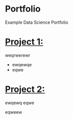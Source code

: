 # Portfolio
Example Data Science Portfolio

# [Project 1: ](https://www.example.com)



weqrwerewr
* ewqewqe
* eqwe

# [Project 2: ](https://www.example.com)
ewqewq
eqwe

eqweew
